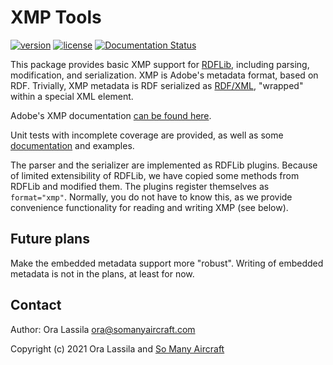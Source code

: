 # XMP Tools

[![version](https://img.shields.io/pypi/v/xmptools)](https://pypi.org/project/xmptools/)
[![license](https://img.shields.io/pypi/l/xmptools)](https://gitlab.com/somanyaircraft/xmptools/-/blob/main/LICENSE)
[![Documentation Status](https://readthedocs.org/projects/xmptools/badge/?version=latest)](https://xmptools.readthedocs.io/en/latest/?badge=latest)

This package provides basic XMP support for [RDFLib](https://github.com/RDFLib/rdflib),
including parsing, modification, and serialization. XMP is Adobe's metadata format, based on
RDF. Trivially, XMP metadata is RDF serialized as
[RDF/XML](https://www.w3.org/TR/rdf-syntax-grammar/),
"wrapped" within a special XML element.

Adobe's XMP documentation
[can be found here](https://github.com/adobe/XMP-Toolkit-SDK/tree/main/docs).

Unit tests with incomplete coverage are provided, as well as some [documentation](https://xmptools.readthedocs.io/en/latest/) and examples.

The parser and the serializer are implemented as RDFLib plugins. Because of limited
extensibility of RDFLib, we have copied some methods from RDFLib and modified them. The plugins
register themselves as `format="xmp"`. Normally, you do not have to know this, as we provide
convenience functionality for reading and writing XMP (see below).

## Future plans

Make the embedded metadata support more "robust". Writing of embedded metadata is not in the
plans, at least for now.

## Contact

Author: Ora Lassila <ora@somanyaircraft.com>

Copyright (c) 2021 Ora Lassila and [So Many Aircraft](https://www.somanyaircraft.com/)
